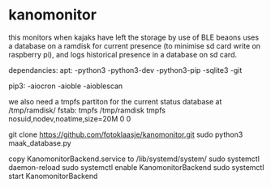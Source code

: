 # kanomonitor
this monitors when kajaks have left the storage by use of BLE beaons
uses a database on a ramdisk for current presence (to minimise sd card write on raspberry pi), and logs historical presence in a database on sd card.

dependancies:
apt:
-python3 
-python3-dev
-python3-pip
-sqlite3
-git

pip3:
-aiocron
-aioble
-aioblescan

we also need a tmpfs partiton for the current status database at /tmp/ramdisk/
fstab:
tmpfs /tmp/ramdisk tmpfs nosuid,nodev,noatime,size=20M 0 0

git clone https://github.com/fotoklaasje/kanomonitor.git
sudo python3 maak_database.py

copy KanomonitorBackend.service to /lib/systemd/system/
sudo systemctl daemon-reload
sudo systemctl enable KanomonitorBackend
sudo systemctl start KanomonitorBackend
